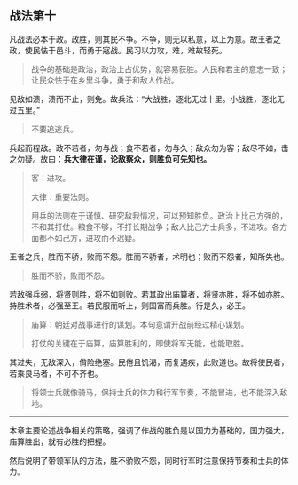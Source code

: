 ## 战法第十



凡战法必本于政。政胜，则其民不争。不争，则无以私意，以上为意。故王者之政，使民怯于邑斗，而勇于寇战。民习以力攻，难，难故轻死。

> 战争的基础是政治，政治上占优势，就容易获胜。人民和君主的意志一致；让民众怯于在乡里斗争，勇于和敌人作战。

见敌如溃，溃而不止，则免。故兵法：“大战胜，逐北无过十里。小战胜，逐北无过五里。”

> 不要追逃兵。

兵起而程敌。政不若者，勿与战；食不若者，勿与久；敌众勿为客；敌尽不如，击之勿疑。故曰：**兵大律在谨，论敌察众，则胜负可先知也。**

> 客：进攻。
>
> 大律：重要法则。
>
>  
>
> 用兵的法则在于谨慎、研究敌我情况，可以预知胜负。政治上比己方强的，不和其打仗。粮食不够，不打长期战争；敌人比己方士兵多，不进攻。各方面都不如己方，进攻而不迟疑。

王者之兵，胜而不骄，败而不怨。胜而不骄者，术明也；败而不怨者，知所失也。

> 胜而不骄，败而不怨。

若敌强兵弱，将贤则胜，将不如则败。若其政出庙算者，将贤亦胜，将不如亦胜。持胜术者，必强至王。若民服而听上，则国富而兵胜。行是久，必王。

> 庙算：朝廷对战事进行的谋划。本句意谓开战前经过精心谋划。
>
> 
>
> 打仗的关键在于庙算，庙算胜利的，即使将军无能，也能取胜。

其过失，无敌深入，偝险绝塞。民倦且饥渴，而复遇疾，此败道也。故将使民者，若乘良马者，不可不齐也。

> 将领士兵就像骑马，保持士兵的体力和行军节奏，不能冒进，也不能深入敌地。

---

本章主要论述战争相关的策略，强调了作战的胜负是以国力为基础的，国力强大，庙算胜出，就有必胜的把握。

然后说明了带领军队的方法，胜不骄败不怨，同时行军时注意保持节奏和士兵的体力。



